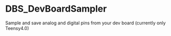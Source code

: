# DBS_DevBoardSampler
Sample and save analog and digital pins from your dev board (currently only Teensy4.0)
